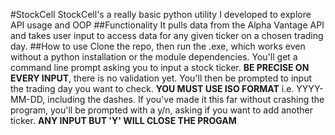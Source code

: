 #StockCell
StockCell's a really basic python utility I developed to explore API usage and OOP
##Functionality
It pulls data from the Alpha Vantage API and takes user input to access data for any given ticker on a chosen trading day.
##How to use
Clone the repo, then run the .exe, which works even without a python installation or the module dependencies. You'll get a command line prompt asking you to input a stock ticker. **BE PRECISE ON EVERY INPUT**, there is no validation yet. You'll then be prompted to input the trading day you want to check. **YOU MUST USE ISO FORMAT** i.e. YYYY-MM-DD, including the dashes. If you've made it this far without crashing the program, you'll be prompted with a y/n, asking if you want to add another ticker. **ANY INPUT BUT 'Y' WILL CLOSE THE PROGAM**

